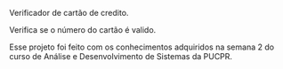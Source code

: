 Verificador de cartão de credito.

Verifica se o número do cartão é valido.

Esse projeto foi feito com os conhecimentos adquiridos na semana 2 do curso de Análise e Desenvolvimento de Sistemas da PUCPR.